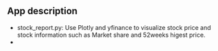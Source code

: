 ## App description
- stock_report.py: Use Plotly and yfinance to visualize stock price and stock information such as Market share and 52weeks higest price.
- 
